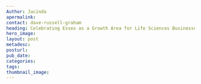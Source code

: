 ```yaml
---
Author: Jacinda
apermalink:
contact: dave-russell-graham
heading: Celebrating Essex as a Growth Area for Life Sciences Businesses
hero_image:
layout: post
metadesc:
posturl:
pub_date:
categories:
tags:
thumbnail_image:
---
```



